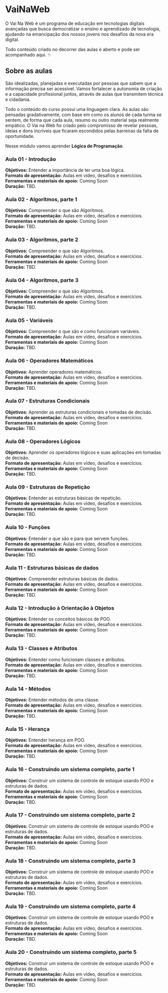 # VaiNaWeb

O Vai Na Web é um programa de educação em tecnologias digitais avançadas que busca democratizar o ensino e aprendizado de tecnologia, ajudando na emancipação dos nossos jovens nos desafios da nova era digital.

Todo conteúdo criado no decorrer das aulas é aberto e pode ser acompanhado aqui. :sparkles:

## Sobre as aulas

São idealizadas, planejadas e executadas por pessoas que sabem que a informação precisa ser acessível. Vamos fortalecer a autonomia de criação e a capacidade profissional juntos, através de aulas que transmitem técnica e cidadania.

Todo o conteúdo do curso possui uma linguagem clara. As aulas são pensadas gradativamente, com base em como os alunos de cada turma se sentem, de forma que cada aula, resumo ou outro material seja realmente empático. O Vai na Web foi criado pelo compromisso de revelar pessoas, ideias e dons incríveis que ficaram escondidos pelas barreiras da falta de oportunidade.

Nesse módulo vamos aprender **Lógica de Programação**.

### Aula 01 - Introdução

**Objetivos:** Entender a importância de ter uma boa lógica.<br>
**Formato de apresentação:** Aulas em vídeo, desafios e exercícios.<br>
**Ferramentas e materiais de apoio:** Coming Soon<br>
**Duração:** TBD.

### Aula 02 - Algoritmos, parte 1

**Objetivos:** Compreender o que são Algoritmos.<br>
**Formato de apresentação:** Aulas em vídeo, desafios e exercícios.<br>
**Ferramentas e materiais de apoio:** Coming Soon<br>
**Duração:** TBD.

### Aula 03 - Algoritmos, parte 2

**Objetivos:** Compreender o que são Algoritmos.<br>
**Formato de apresentação:** Aulas em vídeo, desafios e exercícios.<br>
**Ferramentas e materiais de apoio:** Coming Soon<br>
**Duração:** TBD.

### Aula 04 - Algoritmos, parte 3

**Objetivos:** Compreender o que são Algoritmos.<br>
**Formato de apresentação:** Aulas em vídeo, desafios e exercícios.<br>
**Ferramentas e materiais de apoio:** Coming Soon<br>
**Duração:** TBD.

### Aula 05 - Variáveis

**Objetivos:** Compreender o que são e como funcionam variáveis.<br>
**Formato de apresentação:** Aulas em vídeo, desafios e exercícios.<br>
**Ferramentas e materiais de apoio:** Coming Soon<br>
**Duração:** TBD.

### Aula 06 - Operadores Matemáticos

**Objetivos:** Aprender operadores matemáticos.<br>
**Formato de apresentação:** Aulas em vídeo, desafios e exercícios.<br>
**Ferramentas e materiais de apoio:** Coming Soon<br>
**Duração:** TBD.

### Aula 07 - Estruturas Condicionais

**Objetivos:** Aprender as estruturas condicionais e tomadas de decisão.<br>
**Formato de apresentação:** Aulas em vídeo, desafios e exercícios.<br>
**Ferramentas e materiais de apoio:** Coming Soon<br>
**Duração:** TBD.

### Aula 08 - Operadores Lógicos

**Objetivos:** Aprender os operadores lógicos e suas aplicações em tomadas de decisão.<br>
**Formato de apresentação:** Aulas em vídeo, desafios e exercícios.<br>
**Ferramentas e materiais de apoio:** Coming Soon<br>
**Duração:** TBD.

### Aula 09 - Estruturas de Repetição

**Objetivos:** Entender as estruturas básicas de repetição.<br>
**Formato de apresentação:** Aulas em vídeo, desafios e exercícios.<br>
**Ferramentas e materiais de apoio:** Coming Soon<br>
**Duração:** TBD.

### Aula 10 - Funções

**Objetivos:** Entender o que são e para que servem funções.<br>
**Formato de apresentação:** Aulas em vídeo, desafios e exercícios.<br>
**Ferramentas e materiais de apoio:** Coming Soon<br>
**Duração:** TBD.

### Aula 11 - Estruturas básicas de dados

**Objetivos:** Compreender estruturas básicas de dados.<br>
**Formato de apresentação:** Aulas em vídeo, desafios e exercícios.<br>
**Ferramentas e materiais de apoio:** Coming Soon<br>
**Duração:** TBD.

### Aula 12 - Introdução à Orientação à Objetos

**Objetivos:** Entender os conceitos básicos de POO.<br>
**Formato de apresentação:** Aulas em vídeo, desafios e exercícios.<br>
**Ferramentas e materiais de apoio:** Coming Soon<br>
**Duração:** TBD.

### Aula 13 - Classes e Atributos

**Objetivos:** Entender como funcionam classes e atributos.<br>
**Formato de apresentação:** Aulas em vídeo, desafios e exercícios.<br>
**Ferramentas e materiais de apoio:** Coming Soon<br>
**Duração:** TBD.

### Aula 14 - Métodos

**Objetivos:** Entender métodos de uma classe.<br>
**Formato de apresentação:** Aulas em vídeo, desafios e exercícios.<br>
**Ferramentas e materiais de apoio:** Coming Soon<br>
**Duração:** TBD.

### Aula 15 - Herança

**Objetivos:** Entender herança em POO.<br>
**Formato de apresentação:** Aulas em vídeo, desafios e exercícios.<br>
**Ferramentas e materiais de apoio:** Coming Soon<br>
**Duração:** TBD.

### Aula 16 - Construindo um sistema completo, parte 1

**Objetivos:** Construir um sistema de controle de estoque usando POO e estruturas de dados.<br>
**Formato de apresentação:** Aulas em vídeo, desafios e exercícios.<br>
**Ferramentas e materiais de apoio:** Coming Soon<br>
**Duração:** TBD.

### Aula 17 - Construindo um sistema completo, parte 2

**Objetivos:** Construir um sistema de controle de estoque usando POO e estruturas de dados.<br>
**Formato de apresentação:** Aulas em vídeo, desafios e exercícios.<br>
**Ferramentas e materiais de apoio:** Coming Soon<br>
**Duração:** TBD.

### Aula 18 - Construindo um sistema completo, parte 3

**Objetivos:** Construir um sistema de controle de estoque usando POO e estruturas de dados.<br>
**Formato de apresentação:** Aulas em vídeo, desafios e exercícios.<br>
**Ferramentas e materiais de apoio:** Coming Soon<br>
**Duração:** TBD.

### Aula 19 - Construindo um sistema completo, parte 4

**Objetivos:** Construir um sistema de controle de estoque usando POO e estruturas de dados.<br>
**Formato de apresentação:** Aulas em vídeo, desafios e exercícios.<br>
**Ferramentas e materiais de apoio:** Coming Soon<br>
**Duração:** TBD.

### Aula 20 - Construindo um sistema completo, parte 5

**Objetivos:** Construir um sistema de controle de estoque usando POO e estruturas de dados.<br>
**Formato de apresentação:** Aulas em vídeo, desafios e exercícios.<br>
**Ferramentas e materiais de apoio:** Coming Soon<br>
**Duração:** TBD.
